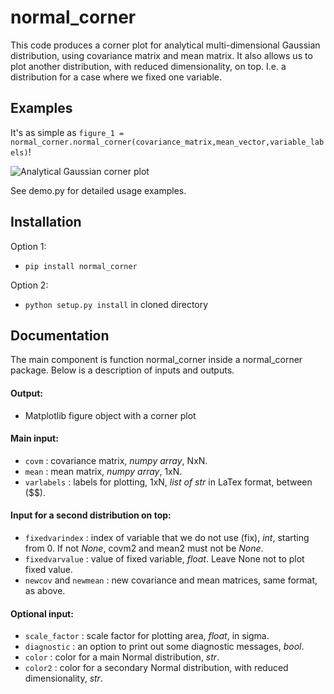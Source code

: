 # normal_corner

This code produces a corner plot for analytical multi-dimensional Gaussian distribution, using covariance matrix and mean matrix. It also allows us to plot another distribution, with reduced dimensionality, on top. I.e. a distribution for a case where we fixed one variable.

## Examples

It's as simple as `figure_1 = normal_corner.normal_corner(covariance_matrix,mean_vector,variable_labels)`!

![Analytical Gaussian corner plot](https://github.com/bvgoncharov/normal_corner/blob/master/example_1.png "Analytical Gaussian corner plot")

See demo.py for detailed usage examples.

## Installation

Option 1:
 - `pip install normal_corner`

Option 2:
 - `python setup.py install` in cloned directory

## Documentation

The main component is function normal\_corner inside a normal\_corner package.
Below is a description of inputs and outputs.

#### Output:
 - Matplotlib figure object with a corner plot

#### Main input:
 - `covm` : covariance matrix, _numpy array_, NxN.
 - `mean` : mean matrix, _numpy array_, 1xN.
 - `varlabels` : labels for plotting, 1xN, _list of str_ in LaTex format, between ($$).

#### Input for a second distribution on top:
 - `fixedvarindex` : index of variable that we do not use (fix), _int_, starting from 0. If not _None_, covm2 and mean2 must not be _None_.
 - `fixedvarvalue` : value of fixed variable, _float_. Leave None not to plot fixed value.
 - `newcov` and `newmean` : new covariance and mean matrices, same format, as above.

#### Optional input:
 - `scale_factor` : scale factor for plotting area, _float_, in sigma.
 - `diagnostic` : an option to print out some diagnostic messages, _bool_.
 - `color` : color for a main Normal distribution, _str_.
 - `color2` : color for a secondary Normal distribution, with reduced dimensionality, _str_.

